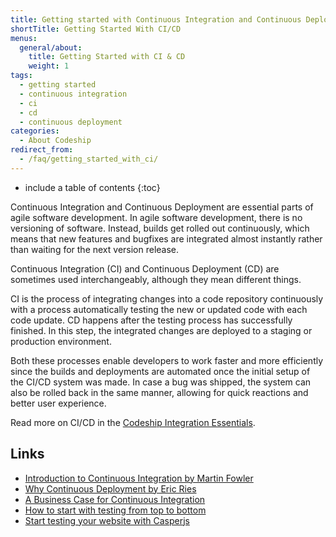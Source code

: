 ```yaml
---
title: Getting started with Continuous Integration and Continuous Deployment
shortTitle: Getting Started With CI/CD
menus:
  general/about:
    title: Getting Started with CI & CD
    weight: 1
tags:
  - getting started
  - continuous integration
  - ci
  - cd
  - continuous deployment
categories:
  - About Codeship  
redirect_from:
  - /faq/getting_started_with_ci/
---
```


* include a table of contents
{:toc}

Continuous Integration and Continuous Deployment are essential parts of agile software development. In agile software development, there is no versioning of software. Instead, builds get rolled out continuously, which means that new features and bugfixes are integrated almost instantly rather than waiting for the next version release.

Continuous Integration (CI) and Continuous Deployment (CD) are sometimes used interchangeably, although they mean different things.

CI is the process of integrating changes into a code repository continuously with a process automatically testing the new or updated code with each code update. CD happens after the testing process has successfully finished. In this step, the integrated changes are deployed to a staging or production environment.

Both these processes enable developers to work faster and more efficiently since the builds and deployments are automated once the initial setup of the CI/CD system was made. In case a bug was shipped, the system can also be rolled back in the same manner, allowing for quick reactions and better user experience.

Read more on CI/CD in the [Codeship Integration Essentials](https://codeship.com/continuous-integration-essentials).

## Links
* [Introduction to Continuous Integration by Martin Fowler](http://martinfowler.com/articles/continuousIntegration.html)
* [Why Continuous Deployment by Eric Ries](http://www.startuplessonslearned.com/2009/06/why-continuous-deployment.html)
* [A Business Case for Continuous Integration](http://blog.codeship.com/benefits-of-continuous-integration/)
* [How to start with testing from top to bottom](http://blog.codeship.com/testing-top-to-bottom/)
* [Start testing your website with Casperjs](http://blog.codeship.com/casperjs-examples/)
